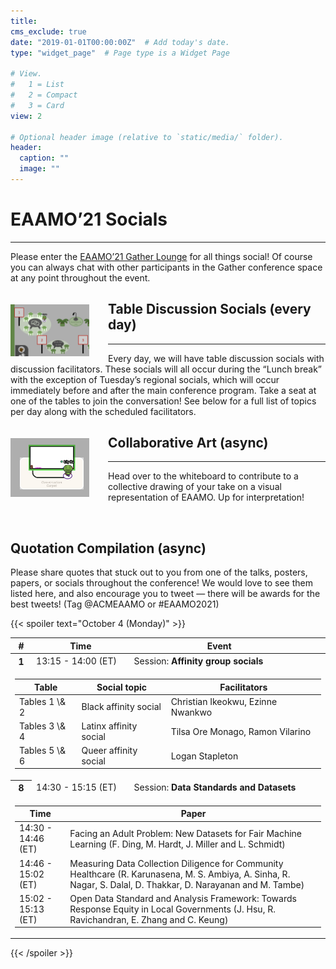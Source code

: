 ```yaml
---
title: 
cms_exclude: true
date: "2019-01-01T00:00:00Z"  # Add today's date.
type: "widget_page"  # Page type is a Widget Page

# View.
#   1 = List
#   2 = Compact
#   3 = Card
view: 2

# Optional header image (relative to `static/media/` folder).
header:
  caption: ""
  image: ""
---
```


<link href='https://fonts.googleapis.com/css?family=Roboto:400,100,300,700' rel='stylesheet' type='text/css'>
<link rel="stylesheet" href="https://stackpath.bootstrapcdn.com/font-awesome/4.7.0/css/font-awesome.min.css">
<link rel="stylesheet" href="css/style.css">

# **EAAMO’21 Socials** #
___

Please enter the [EAAMO’21 Gather Lounge](https://gather.town/app/8ZCK5ITC73SgbtQE/eaamo-2021) for all things social! Of course you can always chat with other participants in the Gather conference space at any point throughout the event.

<img style = "float:left; margin:20px 30px 10px 0px" src="images/pic1.png" width="25%" height = "auto">

## Table Discussion Socials (every day)

---

Every day, we will have table discussion socials with discussion facilitators. These socials will all occur during the “Lunch break” with the exception of Tuesday’s regional socials, which will occur immediately before and after the main conference program. Take a seat at one of the tables to join the conversation! See below for a full list of topics per day along with the scheduled facilitators.

<img style = "float:left; margin:20px 30px 10px 0px" src="images/pic2.png" width="25%" height = "auto">

## Collaborative Art (async)

---

Head over to the whiteboard to contribute to a collective drawing of your take on a visual representation of EAAMO. Up for interpretation!

<br>

## Quotation Compilation (async)

Please share quotes that stuck out to you from one of the talks, posters, papers, or socials throughout the conference! We would love to see them listed here, and also encourage you to tweet — there will be awards for the best tweets! (Tag @ACMEAAMO or #EAAMO2021)



{{< spoiler text="October 4 (Monday)" >}}

<table class="table myaccordion table-hover" id="accordion">
  <thead>
    <tr>
      <th>#</th>
      <th>Time</th>
      <th>Event</th>
      <th>&nbsp;</th>
    </tr>
  </thead>
  <tbody>
    <tr eaamo-toggle="collapse" eaamo-target="#collapseMon" aria-expanded="false" aria-controls="collapseMon" class="collapsed">
      <th scope="row">1</th>
      <td>13:15 - 14:00 (ET)</td>
      <td>Session: <b>Affinity group socials</b></td>
      <td>
      	<i class="fa" aria-hidden="false"></i>
    	</td>
    </tr>
    <tr>
    	<td colspan="6" id="collapseMon" class="collapse acc" data-parent="#accordion">
    		<table>
				<thead>
					<tr>	
					  <th>Table</th>
					  <th>Social topic</th>
            <th>Facilitators</th>
					</tr>
				</thead>
				<tbody>
					<tr>
						<td>Tables 1 \& 2 </td>
						<td>Black affinity social</td>
            <td>Christian Ikeokwu, Ezinne Nwankwo</td>
					<tr/>
          <tr>
						<td>Tables 3 \& 4 </td>
						<td>Latinx affinity social</td>
            <td>Tilsa Ore Monago, Ramon Vilarino</td>
					<tr/>
          <tr>
						<td>Tables 5 \& 6 </td>
						<td>Queer affinity social </td>
            <td>Logan Stapleton</td>
					<tr/>
				</tbody>
			</table>
    	</td>
    </tr>
    <tr eaamo-toggle="collapse" eaamo-target="#collapseTueEight" aria-expanded="false" aria-controls="collapseTueEight" class="collapsed">
      <th scope="row">8</th>
      <td>14:30 - 15:15 (ET)</td>
      <td>Session: <b>Data Standards and Datasets</b></td>
      <td>
      	<i class="fa" aria-hidden="false"></i>
    	</td>
    </tr>
    <tr>
    	<td colspan="6" id="collapseTueEight" class="collapse acc" data-parent="#accordion">
    		<table>
				<thead>
					<tr>	
					  <th>Time</th>
					  <th>Paper</th>
					</tr>
				</thead>
				<tbody>
					<tr>
						<td>14:30 - 14:46 (ET)</td>
						<td>Facing an Adult Problem: New Datasets for Fair Machine Learning (F. Ding, M. Hardt, J. Miller and L. Schmidt)</td>
					<tr/>
					<tr>
						<td>14:46 - 15:02 (ET)</td>
						<td>Measuring Data Collection Diligence for Community Healthcare (R. Karunasena, M. S. Ambiya, A. Sinha, R. Nagar, S. Dalal, D. Thakkar, D. Narayanan and M. Tambe)</td>
					<tr/>
					<tr>
						<td>15:02 - 15:13 (ET)</td>
						<td>Open Data Standard and Analysis Framework: Towards Response Equity in Local Governments (J. Hsu, R. Ravichandran, E. Zhang and C. Keung)</td>
					<tr/>
				</tbody>
			</table>
    	</td>
    </tr>

</table>

{{< /spoiler >}}

